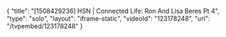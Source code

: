 {
    "title": "[1508429236] HSN | Connected Life: Ron And Lisa Beres Pt 4",
    "type": "solo",
    "layout": "iframe-static",
    "videoId": "123178248",
    "url": "\/tvpembed\/123178248"
}